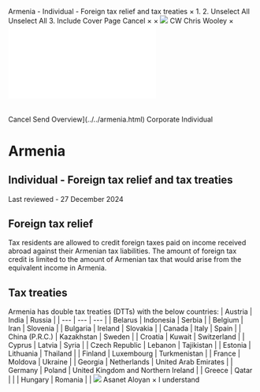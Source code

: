 Armenia - Individual - Foreign tax relief and tax treaties
×
1.
2.
Unselect All
Unselect All
3.
Include Cover Page
Cancel
×
×
![](../../-/media/world-wide-tax-summaries/attachments/global---chris-wooley.ashx%3Frev=ac5e5f3223b34096b1afc2a6009c7320&revision=ac5e5f32-23b3-4096-b1af-c2a6009c7320&hash=859B7ADC84DC2CBEC9760E9E6EE7DE6D0A8BFCDF)
CW
Chris Wooley
×
![](foreign-tax-relief-and-tax-treaties.html)
######
Cancel
Send
Overview](../../armenia.html)
Corporate
Individual
# Armenia
## Individual - Foreign tax relief and tax treaties
Last reviewed - 27 December 2024
## Foreign tax relief
Tax residents are allowed to credit foreign taxes paid on income received abroad against their Armenian tax liabilities. The amount of foreign tax credit is limited to the amount of Armenian tax that would arise from the equivalent income in Armenia.
## Tax treaties
Armenia has double tax treaties (DTTs) with the below countries:
| Austria | India | Russia |
| --- | --- | --- |
| Belarus | Indonesia | Serbia |
| Belgium | Iran | Slovenia |
| Bulgaria | Ireland | Slovakia |
| Canada | Italy | Spain |
| China (P.R.C.) | Kazakhstan | Sweden |
| Croatia | Kuwait | Switzerland |
| Cyprus | Latvia | Syria |
| Czech Republic | Lebanon | Tajikistan |
| Estonia | Lithuania | Thailand |
| Finland | Luxembourg | Turkmenistan |
| France | Moldova | Ukraine |
| Georgia | Netherlands | United Arab Emirates |
| Germany | Poland | United Kingdom and Northern Ireland |
| Greece | Qatar |  |
| Hungary | Romania |  |
![](../../-/media/world-wide-tax-summaries/armeniaasanet-aloyanarmenia--asanet-aloyanjpg20230710165254018.ashx%3Frev=769d30634e5c4f8f800cf22418a6ce30&revision=769d3063-4e5c-4f8f-800c-f22418a6ce30&hash=AEF8B536B812F80C0E5D6D1EA4CE9BF3C9A61A02)
Asanet Aloyan
×
I understand
